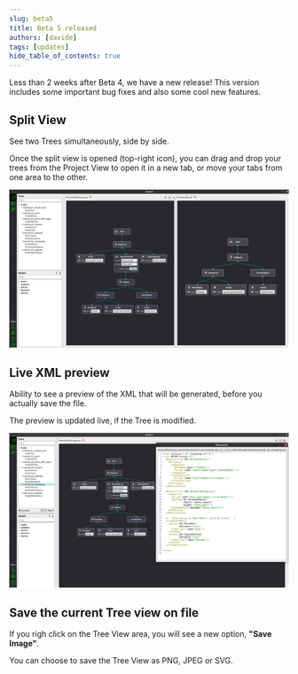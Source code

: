 ```yaml
---
slug: beta5
title: Beta 5 released
authors: [davide]
tags: [updates]
hide_table_of_contents: true
---
```


Less than 2 weeks after Beta 4, we have a new release!
This version includes some important bug fixes and also
some cool new features.

## Split View

See two Trees simultaneously, side by side.

Once the split view is opened (top-right icon), you
can drag and drop your trees from the Project View
to open it in a new tab, or move your tabs from one area to the other.

![split_view.png](2023-02-08-beta5/split_view.png) 


## Live XML preview

Ability to see a preview of the XML that will be generated, before you actually save the file.

The preview is updated live, if the Tree is modified.

![xml_preview.png](2023-02-08-beta5/xml_preview.png) 

## Save the current Tree view on file 

If you righ click on the Tree View area, you will see
a new option, **"Save Image"**.

You can choose to save the Tree View as PNG, JPEG or SVG.